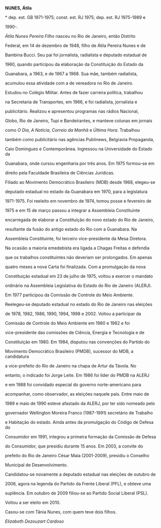 **NUNES, Átila**



\* dep. est. GB 1971-1975; const. est. RJ 1975; dep. est. RJ 1975-1989 e

1990-.



*Átila Nunes Pereira Filho* nasceu no Rio de Janeiro, então Distrito

Federal, em 14 de dezembro de 1948, filho de Átila Pereira Nunes e de

Bambina Bucci. Seu pai foi jornalista, radialista e deputado estadual de

1960, quando participou da elaboração da Constituição do Estado da

Guanabara, a 1963, e de 1967 a 1968. Sua mãe, também radialista,

acumulou essa atividade com a de vereadora no Rio de Janeiro.



Estudou no Colégio Militar. Antes de fazer carreira política, trabalhou

na Secretaria de Transportes, em 1966, e foi radialista, jornalista e

publicitário. Realizou e apresentou programas nas rádios Nacional,

Globo, Rio de Janeiro, Tupi e Bandeirantes, e manteve colunas em jornais

como *O Dia*, *A Notícia*, *Correio da Manhã* e *Última Hora*. Trabalhou

também como publicitário nas agências Publinews, Belgravia Propaganda,

Caio Domingues e Contemporânea. Ingressou na Universidade do Estado da

Guanabara, onde cursou engenharia por três anos. Em 1975 formou-se em

direito pela Faculdade Brasileira de Ciências Jurídicas.



Filiado ao Movimento Democrático Brasileiro (MDB) desde 1968, elegeu-se

deputado estadual no estado da Guanabara em 1970, para a legislatura

1971-1975. Foi reeleito em novembro de 1974, tomou posse e fevereiro de

1975 e em 15 de março passou a integrar a Assembleia Constituinte

encarregada de elaborar a Constituição do novo estado do Rio de Janeiro,

resultante da fusão do antigo estado do Rio com a Guanabara. Na

Assembleia Constituinte, foi terceiro vice-presidente da Mesa Diretora.

Na ocasião a maioria emedebista era ligada a Chagas Freitas e defendia

que os trabalhos constituintes não deveriam ser prolongados. Em apenas

quatro meses a nova Carta foi finalizada. Com a promulgação da nova

Constituição estadual em 23 de julho de 1975, voltou a exercer o mandato

ordinário na Assembleia Legislativa do Estado do Rio de Janeiro (ALERJ).

Em 1977 participou da Comissão de Controle do Meio Ambiente.



Reelegeu-se deputado estadual no estado do Rio de Janeiro nas eleições

de 1978, 1982, 1986, 1990, 1994, 1998 e 2002. Voltou a participar da

Comissão de Controle do Meio Ambiente em 1980 e 1982 e foi

vice-presidente das comissões de Ciência, Energia e Tecnologia e de

Constituição em 1980. Em 1984, disputou nas convenções do Partido do

Movimento Democrático Brasileiro (PMDB), sucessor do MDB, a candidatura

a vice-prefeito do Rio de Janeiro na chapa de Artur da Távola. No

entanto, o indicado foi Jorge Leite. Em 1986 foi líder do PMDB na ALERJ

e em 1988 foi convidado especial do governo norte-americano para

acompanhar, como observador, as eleições naquele país. Entre maio de

1989 e maio de 1990 esteve afastado da ALERJ, por ter sido nomeado pelo

governador Wellington Moreira Franco (1987-1991) secretário de Trabalho

e Habitação do estado. Ainda antes da promulgação do Código de Defesa do

Consumidor em 1991, integrou a primeira formação da Comissão de Defesa

do Consumidor, que presidiu durante 15 anos. Em 2003, a convite do

prefeito do Rio de Janeiro César Maia (2001-2009), presidiu o Conselho

Municipal de Desenvolvimento.



Candidatou-se novamente a deputado estadual nas eleições de outubro de

2006, agora na legenda do Partido da Frente Liberal (PFL), e obteve uma

suplência. Em outubro de 2009 filiou-se ao Partido Social Liberal (PSL).

Voltou a ser eleito em 2010.



Casou-se com Tânia Nunes, com quem teve dois filhos.



*Elizabeth Dezouzart Cardoso*



